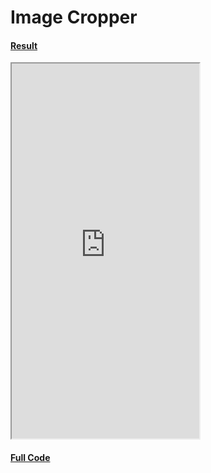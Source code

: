 # Image Cropper

#### [Result](https://111coding.github.io/example/image_cropper/#/)
<iframe height="600px" src="https://111coding.github.io/example/image_cropper/#/"></iframe>

#### [Full Code](https://github.com/111coding/flutter_image_cropper)


